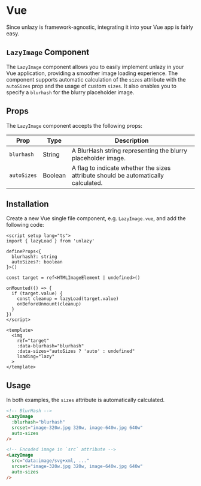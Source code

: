 # Vue

Since unlazy is framework-agnostic, integrating it into your Vue app is fairly easy.

## `LazyImage` Component

The `LazyImage` component allows you to easily implement unlazy in your Vue application, providing a smoother image loading experience. The component supports automatic calculation of the `sizes` attribute with the `autoSizes` prop and the usage of custom `sizes`. It also enables you to specify a `blurhash` for the blurry placeholder image.

## Props

The `LazyImage` component accepts the following props:

| Prop | Type | Description |
| --- | --- | --- |
| `blurhash` | String | A BlurHash string representing the blurry placeholder image. |
| `autoSizes` | Boolean | A flag to indicate whether the sizes attribute should be automatically calculated. |

## Installation

Create a new Vue single file component, e.g. `LazyImage.vue`, and add the following code:

```vue
<script setup lang="ts">
import { lazyLoad } from 'unlazy'

defineProps<{
  blurhash?: string
  autoSizes?: boolean
}>()

const target = ref<HTMLImageElement | undefined>()

onMounted(() => {
  if (target.value) {
    const cleanup = lazyLoad(target.value)
    onBeforeUnmount(cleanup)
  }
})
</script>

<template>
  <img
    ref="target"
    :data-blurhash="blurhash"
    :data-sizes="autoSizes ? 'auto' : undefined"
    loading="lazy"
  >
</template>
```

## Usage

In both examples, the `sizes` attribute is automatically calculated.

```html
<!-- BlurHash -->
<LazyImage
  :blurhash="blurhash"
  srcset="image-320w.jpg 320w, image-640w.jpg 640w"
  auto-sizes
/>

<!-- Encoded image in `src` attribute -->
<LazyImage
  src="data:image/svg+xml, ..."
  srcset="image-320w.jpg 320w, image-640w.jpg 640w"
  auto-sizes
/>
```
